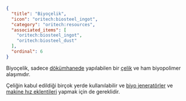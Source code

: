 ```json
{
  "title": "Biyoçelik",
  "icon": "oritech:biosteel_ingot",
  "category": "oritech:resources",
  "associated_items": [
    "oritech:biosteel_ingot",
    "oritech:biosteel_dust"
  ],
  "ordinal": 6
}
```

Biyoçelik, sadece [dökümhanede](^oritech:processing/foundry) yapılabilen bir [çelik](^oritech:resources/steel) ve ham biyopolimer alaşımıdır.

Çeliğin kabul edildiği birçok yerde kullanılabilir ve [biyo jeneratörler](^oritech:logistics/generators) ve [makine hız eklentileri](^oritech:processing/speed_addon) yapmak için de gereklidir.
